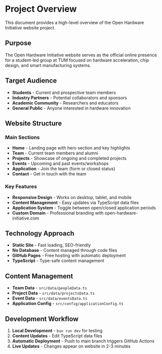 # Project Overview

This document provides a high-level overview of the Open Hardware Initiative website project.

## Purpose
The Open Hardware Initiative website serves as the official online presence for a student-led group at TUM focused on hardware acceleration, chip design, and smart manufacturing systems.

## Target Audience
- **Students** - Current and prospective team members
- **Industry Partners** - Potential collaborators and sponsors
- **Academic Community** - Researchers and educators
- **General Public** - Anyone interested in hardware innovation

## Website Structure

### Main Sections
- **Home** - Landing page with hero section and key highlights
- **Team** - Current team members and alumni
- **Projects** - Showcase of ongoing and completed projects
- **Events** - Upcoming and past events/workshops
- **Application** - Join the team (form or closed status)
- **Contact** - Get in touch with the team

### Key Features
- **Responsive Design** - Works on desktop, tablet, and mobile
- **Content Management** - Easy updates via TypeScript data files
- **Application System** - Toggle between open/closed application periods
- **Custom Domain** - Professional branding with open-hardware-initiative.com

## Technology Approach
- **Static Site** - Fast loading, SEO-friendly
- **No Database** - Content managed through code files
- **GitHub Pages** - Free hosting with automatic deployment
- **TypeScript** - Type-safe content management

## Content Management
- **Team Data** - `src/data/peopleData.ts`
- **Project Data** - `src/data/projectsData.ts`
- **Event Data** - `src/data/eventsData.ts`
- **Application Config** - `src/config/applicationConfig.ts`

## Development Workflow
1. **Local Development** - `bun run dev` for testing
2. **Content Updates** - Edit TypeScript data files
3. **Automatic Deployment** - Push to main branch triggers GitHub Actions
4. **Live Updates** - Changes appear on website in 2-3 minutes
